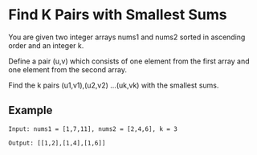 # Find K Pairs with Smallest Sums

You are given two integer arrays nums1 and nums2 sorted in ascending order and an integer k.

Define a pair (u,v) which consists of one element from the first array and one element from the second array.

Find the k pairs (u1,v1),(u2,v2) ...(uk,vk) with the smallest sums.

## Example

```
Input: nums1 = [1,7,11], nums2 = [2,4,6], k = 3

Output: [[1,2],[1,4],[1,6]] 

```

